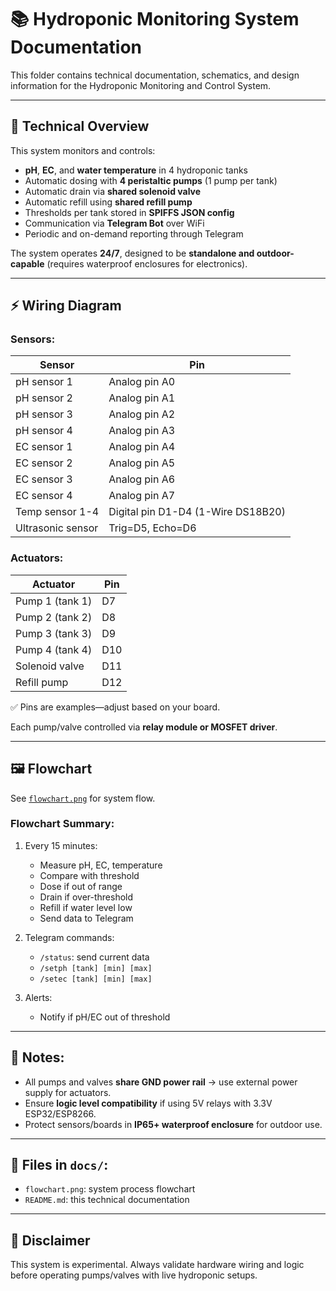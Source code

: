 # 📚 Hydroponic Monitoring System Documentation

This folder contains technical documentation, schematics, and design information for the Hydroponic Monitoring and Control System.

---

## 📝 Technical Overview

This system monitors and controls:

- **pH**, **EC**, and **water temperature** in 4 hydroponic tanks
- Automatic dosing with **4 peristaltic pumps** (1 pump per tank)
- Automatic drain via **shared solenoid valve**
- Automatic refill using **shared refill pump**
- Thresholds per tank stored in **SPIFFS JSON config**
- Communication via **Telegram Bot** over WiFi
- Periodic and on-demand reporting through Telegram

The system operates **24/7**, designed to be **standalone and outdoor-capable** (requires waterproof enclosures for electronics).

---

## ⚡ Wiring Diagram

### Sensors:

| Sensor            | Pin                 |
|------------------|--------------------|
| pH sensor 1       | Analog pin A0       |
| pH sensor 2       | Analog pin A1       |
| pH sensor 3       | Analog pin A2       |
| pH sensor 4       | Analog pin A3       |
| EC sensor 1       | Analog pin A4       |
| EC sensor 2       | Analog pin A5       |
| EC sensor 3       | Analog pin A6       |
| EC sensor 4       | Analog pin A7       |
| Temp sensor 1-4   | Digital pin D1-D4 (1-Wire DS18B20) |
| Ultrasonic sensor | Trig=D5, Echo=D6    |

### Actuators:

| Actuator                | Pin        |
|------------------------|------------|
| Pump 1 (tank 1)         | D7         |
| Pump 2 (tank 2)         | D8         |
| Pump 3 (tank 3)         | D9         |
| Pump 4 (tank 4)         | D10        |
| Solenoid valve          | D11        |
| Refill pump             | D12        |

✅ Pins are examples—adjust based on your board.

Each pump/valve controlled via **relay module or MOSFET driver**.

---

## 🖼️ Flowchart

See [`flowchart.png`](Flowchart.png) for system flow.

### Flowchart Summary:

1. Every 15 minutes:
   - Measure pH, EC, temperature
   - Compare with threshold
   - Dose if out of range
   - Drain if over-threshold
   - Refill if water level low
   - Send data to Telegram

2. Telegram commands:
   - `/status`: send current data
   - `/setph [tank] [min] [max]`
   - `/setec [tank] [min] [max]`

3. Alerts:
   - Notify if pH/EC out of threshold

---

## 📝 Notes:

- All pumps and valves **share GND power rail** → use external power supply for actuators.
- Ensure **logic level compatibility** if using 5V relays with 3.3V ESP32/ESP8266.
- Protect sensors/boards in **IP65+ waterproof enclosure** for outdoor use.

---

## 📂 Files in `docs/`:

- `flowchart.png`: system process flowchart
- `README.md`: this technical documentation

---

## 📢 Disclaimer

This system is experimental. Always validate hardware wiring and logic before operating pumps/valves with live hydroponic setups.

